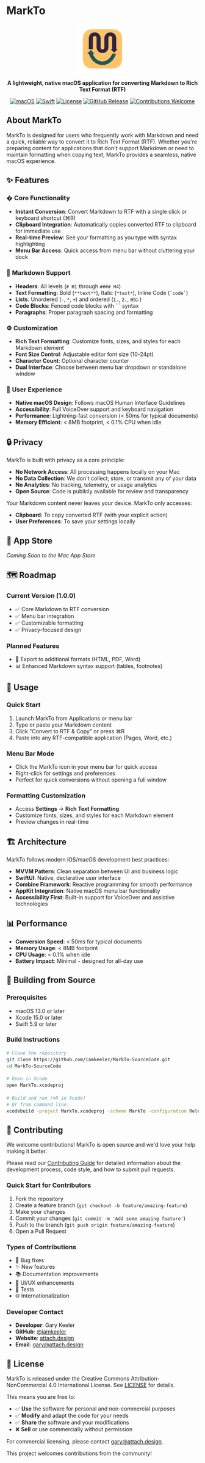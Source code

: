 # MarkTo

<div align="center">
  <img src="MarkTo/Assets.xcassets/AppIcon.appiconset/MarkTo_icn_V2_256.png" alt="MarkTo Icon" width="128" height="128">
  
  **A lightweight, native macOS application for converting Markdown to Rich Text Format (RTF)**
  
  [![macOS](https://img.shields.io/badge/macOS-13.0+-blue.svg)](https://www.apple.com/macos/)
  [![Swift](https://img.shields.io/badge/Swift-5.9+-orange.svg)](https://swift.org)
  [![License](https://img.shields.io/badge/License-CC%20BY--NC%204.0-lightgrey.svg)](License/LICENSE)
  [![GitHub Release](https://img.shields.io/github/v/release/iamkeeler/MarkTo-SourceCode?include_prereleases)](https://github.com/iamkeeler/MarkTo-SourceCode/releases)
  [![Contributions Welcome](https://img.shields.io/badge/contributions-welcome-brightgreen.svg)](CONTRIBUTING.md)
  
</div>

## About MarkTo

MarkTo is designed for users who frequently work with Markdown and need a quick, reliable way to convert it to Rich Text Format (RTF). Whether you're preparing content for applications that don't support Markdown or need to maintain formatting when copying text, MarkTo provides a seamless, native macOS experience.

## ✨ Features

### � **Core Functionality**
- **Instant Conversion**: Convert Markdown to RTF with a single click or keyboard shortcut (⌘R)
- **Clipboard Integration**: Automatically copies converted RTF to clipboard for immediate use
- **Real-time Preview**: See your formatting as you type with syntax highlighting
- **Menu Bar Access**: Quick access from menu bar without cluttering your dock

### 📝 **Markdown Support**
- **Headers**: All levels (`# H1` through `#### H4`)
- **Text Formatting**: Bold (`**text**`), Italic (`*text*`), Inline Code (`` `code` ``)
- **Lists**: Unordered (`-`, `*`, `+`) and ordered (`1.`, `2.`, etc.)
- **Code Blocks**: Fenced code blocks with ``` syntax
- **Paragraphs**: Proper paragraph spacing and formatting

### ⚙️ **Customization**
- **Rich Text Formatting**: Customize fonts, sizes, and styles for each Markdown element
- **Font Size Control**: Adjustable editor font size (10-24pt)
- **Character Count**: Optional character counter
- **Dual Interface**: Choose between menu bar dropdown or standalone window

### 🎨 **User Experience**
- **Native macOS Design**: Follows macOS Human Interface Guidelines
- **Accessibility**: Full VoiceOver support and keyboard navigation
- **Performance**: Lightning-fast conversion (< 50ms for typical documents)
- **Memory Efficient**: < 8MB footprint, < 0.1% CPU when idle

## 🔒 Privacy

MarkTo is built with privacy as a core principle:

- **No Network Access**: All processing happens locally on your Mac
- **No Data Collection**: We don't collect, store, or transmit any of your data
- **No Analytics**: No tracking, telemetry, or usage analytics
- **Open Source**: Code is publicly available for review and transparency

Your Markdown content never leaves your device. MarkTo only accesses:
- **Clipboard**: To copy converted RTF (with your explicit action)
- **User Preferences**: To save your settings locally

## 📱 App Store

*Coming Soon to the Mac App Store*

## 🗺 Roadmap

### Current Version (1.0.0)
- ✅ Core Markdown to RTF conversion
- ✅ Menu bar integration
- ✅ Customizable formatting
- ✅ Privacy-focused design

### Planned Features
- 🔄 Export to additional formats (HTML, PDF, Word)
- 📊 Enhanced Markdown syntax support (tables, footnotes)

## 🚀 Usage

### Quick Start
1. Launch MarkTo from Applications or menu bar
2. Type or paste your Markdown content
3. Click "Convert to RTF & Copy" or press ⌘R
4. Paste into any RTF-compatible application (Pages, Word, etc.)

### Menu Bar Mode
- Click the MarkTo icon in your menu bar for quick access
- Right-click for settings and preferences
- Perfect for quick conversions without opening a full window

### Formatting Customization
- Access **Settings** → **Rich Text Formatting**
- Customize fonts, sizes, and styles for each Markdown element
- Preview changes in real-time

## 🏗 Architecture

MarkTo follows modern iOS/macOS development best practices:

- **MVVM Pattern**: Clean separation between UI and business logic
- **SwiftUI**: Native, declarative user interface
- **Combine Framework**: Reactive programming for smooth performance
- **AppKit Integration**: Native macOS menu bar functionality
- **Accessibility First**: Built-in support for VoiceOver and assistive technologies

## 📊 Performance

- **Conversion Speed**: < 50ms for typical documents
- **Memory Usage**: < 8MB footprint
- **CPU Usage**: < 0.1% when idle
- **Battery Impact**: Minimal - designed for all-day use

## 🔧 Building from Source

### Prerequisites
- macOS 13.0 or later
- Xcode 15.0 or later
- Swift 5.9 or later

### Build Instructions
```bash
# Clone the repository
git clone https://github.com/iamkeeler/MarkTo-SourceCode.git
cd MarkTo-SourceCode

# Open in Xcode
open MarkTo.xcodeproj

# Build and run (⌘R in Xcode)
# Or from command line:
xcodebuild -project MarkTo.xcodeproj -scheme MarkTo -configuration Release build
```

## 🤝 Contributing

We welcome contributions! MarkTo is open source and we'd love your help making it better.

Please read our [Contributing Guide](CONTRIBUTING.md) for detailed information about the development process, code style, and how to submit pull requests.

### Quick Start for Contributors
1. Fork the repository
2. Create a feature branch (`git checkout -b feature/amazing-feature`)
3. Make your changes
4. Commit your changes (`git commit -m 'Add some amazing feature'`)
5. Push to the branch (`git push origin feature/amazing-feature`)
6. Open a Pull Request

### Types of Contributions
- 🐛 Bug fixes
- ✨ New features
- 📚 Documentation improvements
- 🎨 UI/UX enhancements
- 🧪 Tests
- 🌐 Internationalization

### Developer Contact
- **Developer**: Gary Keeler
- **GitHub**: [@iamkeeler](https://github.com/iamkeeler)
- **Website**: [attach.design](https://attach.design)
- **Email**: [gary@attach.design](mailto:gary@attach.design)

## 📄 License

MarkTo is released under the Creative Commons Attribution-NonCommercial 4.0 International License. See [LICENSE](License/LICENSE) for details.

This means you are free to:
- ✅ **Use** the software for personal and non-commercial purposes
- ✅ **Modify** and adapt the code for your needs
- ✅ **Share** the software and your modifications
- ❌ **Sell** or use commercially without permission

For commercial licensing, please contact [gary@attach.design](mailto:gary@attach.design).

This project welcomes contributions from the community!

